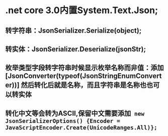 ﻿# .net core 3.0内置System.Text.Json;
## 转字符串：JsonSerializer.Serialize(object);
## 转实体：JsonSerializer.Deserialize<T>(jsonStr);
## 枚举类型字段转字符串时候显示枚举名称而非值：添加[JsonConverter(typeof(JsonStringEnumConverter))] 然后转化后就是名称，而且字符串是名称也也可以转实体
## 转化中文等会转为ASCII,保留中文需要添加` new JsonSerializerOptions() {Encoder = JavaScriptEncoder.Create(UnicodeRanges.All)};`